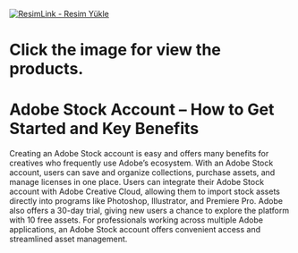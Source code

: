 
<a href="https://www.digitallicenses.net/?product_cat=&post_type=product&s=adobe+stock&btnSubmit=" title="ResimLink - Resim Yükle"><img src="https://github.com/user-attachments/assets/56cc2394-7103-43b0-ab64-a4782579a263" title="ResimLink - Resim Yükle" alt="ResimLink - Resim Yükle"></a>
# Click the image for view the products.

 # Adobe Stock Account – How to Get Started and Key Benefits
Creating an Adobe Stock account is easy and offers many benefits for creatives who frequently use Adobe’s ecosystem. With an Adobe Stock account, users can save and organize collections, purchase assets, and manage licenses in one place. Users can integrate their Adobe Stock account with Adobe Creative Cloud, allowing them to import stock assets directly into programs like Photoshop, Illustrator, and Premiere Pro. Adobe also offers a 30-day trial, giving new users a chance to explore the platform with 10 free assets. For professionals working across multiple Adobe applications, an Adobe Stock account offers convenient access and streamlined asset management.
